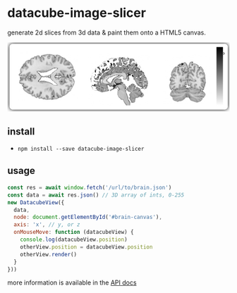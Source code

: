 # datacube-image-slicer

generate 2d slices from 3d data & paint them onto a HTML5 canvas.

![](https://raw.githubusercontent.com/MRN-Code/datacube-image-slicer/master/img/mri_animated.gif)

## install

- `npm install --save datacube-image-slicer`

## usage

```js
const res = await window.fetch('/url/to/brain.json')
const data = await res.json() // 3D array of ints, 0-255
new DatacubeView({
  data,
  node: document.getElementById('#brain-canvas'),
  axis: 'x', // y, or z
  onMouseMove: function (datacubeView) {
    console.log(datacubeView.position)
    otherView.position = datacubeView.position
    otherView.render()
  }
}))
```

more information is available in the [API docs](https://mrn-code.github.io/datacube-image-slicer)
